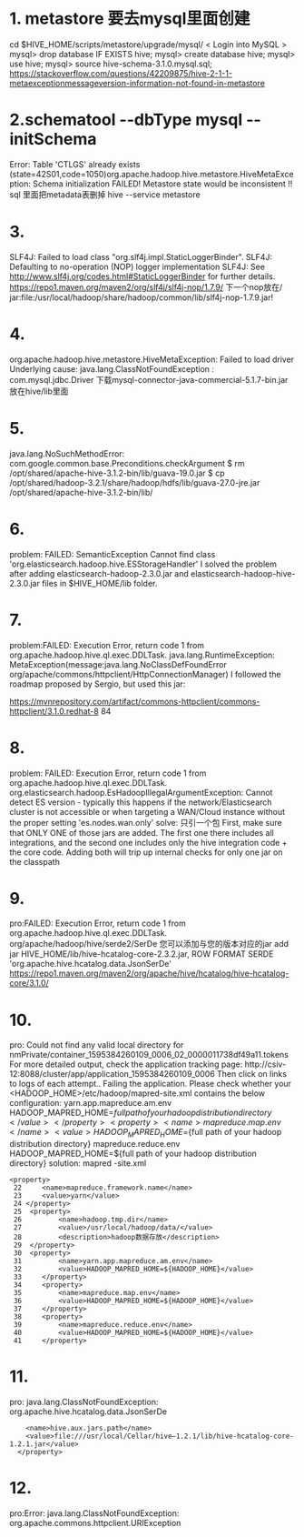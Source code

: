 # 1. metastore 要去mysql里面创建
cd $HIVE_HOME/scripts/metastore/upgrade/mysql/
< Login into MySQL >
mysql> drop database IF EXISTS hive;
mysql> create database hive;
mysql> use hive;
mysql> source hive-schema-3.1.0.mysql.sql;
https://stackoverflow.com/questions/42209875/hive-2-1-1-metaexceptionmessageversion-information-not-found-in-metastore
# 2.schematool --dbType mysql --initSchema
Error: Table 'CTLGS' already exists (state=42S01,code=1050)org.apache.hadoop.hive.metastore.HiveMetaException: Schema initialization FAILED! Metastore state would be inconsistent !!
sql 里面把metadata表删掉
hive --service metastore
# 3.
SLF4J: Failed to load class "org.slf4j.impl.StaticLoggerBinder".
SLF4J: Defaulting to no-operation (NOP) logger implementation
SLF4J: See http://www.slf4j.org/codes.html#StaticLoggerBinder for further details.
https://repo1.maven.org/maven2/org/slf4j/slf4j-nop/1.7.9/
下一个nop放在/
jar:file:/usr/local/hadoop/share/hadoop/common/lib/slf4j-nop-1.7.9.jar!
# 4.
org.apache.hadoop.hive.metastore.HiveMetaException: Failed to load driver
Underlying cause: java.lang.ClassNotFoundException : com.mysql.jdbc.Driver
下载mysql-connector-java-commercial-5.1.7-bin.jar 放在hive/lib里面
# 5.
java.lang.NoSuchMethodError: com.google.common.base.Preconditions.checkArgument
$ rm /opt/shared/apache-hive-3.1.2-bin/lib/guava-19.0.jar
$ cp /opt/shared/hadoop-3.2.1/share/hadoop/hdfs/lib/guava-27.0-jre.jar /opt/shared/apache-hive-3.1.2-bin/lib/
# 6.
problem: FAILED: SemanticException Cannot find class 'org.elasticsearch.hadoop.hive.ESStorageHandler'
I solved the problem after adding elasticsearch-hadoop-2.3.0.jar and elasticsearch-hadoop-hive-2.3.0.jar files in $HIVE_HOME/lib folder.
# 7.
problem:FAILED: Execution Error, return code 1 from org.apache.hadoop.hive.ql.exec.DDLTask. java.lang.RuntimeException:
MetaException(message:java.lang.NoClassDefFoundError org/apache/commons/httpclient/HttpConnectionManager)
I followed the roadmap proposed by Sergio, but used this jar:

https://mvnrepository.com/artifact/commons-httpclient/commons-httpclient/3.1.0.redhat-8 84
# 8. 
problem: FAILED: Execution Error, return code 1 from org.apache.hadoop.hive.ql.exec.DDLTask. org.elasticsearch.hadoop.EsHadoopIllegalArgumentException: Cannot
detect ES version - typically this happens if the network/Elasticsearch cluster is not accessible or when targeting a WAN/Cloud instance without the proper
setting 'es.nodes.wan.only'
solve: 只引一个包 First, make sure that ONLY ONE of those jars are added. The first one there includes all integrations, and the second one includes only the hive 
integration code + the core code. Adding both will trip up internal checks for only one jar on the classpath
# 9.
pro:FAILED: Execution Error, return code 1 from org.apache.hadoop.hive.ql.exec.DDLTask. org/apache/hadoop/hive/serde2/SerDe
您可以添加与您的版本对应的jar add jar HIVE_HOME/lib/hive-hcatalog-core-2.3.2.jar,
ROW FORMAT SERDE 'org.apache.hive.hcatalog.data.JsonSerDe'
https://repo1.maven.org/maven2/org/apache/hive/hcatalog/hive-hcatalog-core/3.1.0/
# 10.
pro: Could not find any valid local directory for nmPrivate/container_1595384260109_0006_02_0000011738df49a11.tokens
For more detailed output, check the application tracking page: http://csiv-12:8088/cluster/app/application_1595384260109_0006 
Then click on links to logs of each attempt.. Failing the application.
Please check whether your <HADOOP_HOME>/etc/hadoop/mapred-site.xml contains the below configuration:
<property>
  <name>yarn.app.mapreduce.am.env</name>
  <value>HADOOP_MAPRED_HOME=${full path of your hadoop distribution directory}</value>
</property>
<property>
  <name>mapreduce.map.env</name>
  <value>HADOOP_MAPRED_HOME=${full path of your hadoop distribution directory}</value>
</property>
<property>
  <name>mapreduce.reduce.env</name>
  <value>HADOOP_MAPRED_HOME=${full path of your hadoop distribution directory}</value>
</property>
solution: mapred -site.xml
```
<property>
 22     <name>mapreduce.framework.name</name>
 23     <value>yarn</value>
 24 </property>
 25  <property>
 26         <name>hadoop.tmp.dir</name>
 27         <value>/usr/local/hadoop/data/</value>
 28         <description>hadoop数据存放</description>
 29  </property>
 30  <property>
 31         <name>yarn.app.mapreduce.am.env</name>
 32         <value>HADOOP_MAPRED_HOME=${HADOOP_HOME}</value>
 33     </property>
 34     <property>
 35         <name>mapreduce.map.env</name>
 36         <value>HADOOP_MAPRED_HOME=${HADOOP_HOME}</value>
 37     </property>
 38     <property>
 39         <name>mapreduce.reduce.env</name>
 40         <value>HADOOP_MAPRED_HOME=${HADOOP_HOME}</value>
 41     </property>
```
# 11. 
pro:  java.lang.ClassNotFoundException: org.apache.hive.hcatalog.data.JsonSerDe
```<property>
    <name>hive.aux.jars.path</name>
    <value>file:///usr/local/Cellar/hive–1.2.1/lib/hive-hcatalog-core-1.2.1.jar</value>
  </property>
```
# 12.
pro:Error: java.lang.ClassNotFoundException: org.apache.commons.httpclient.URIException
